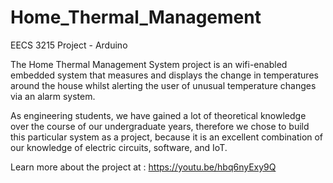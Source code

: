 # Home_Thermal_Management
EECS 3215 Project - Arduino

The Home Thermal Management System project is an wifi-enabled embedded system that measures and displays the change in temperatures around the house whilst alerting the user of unusual temperature changes via an alarm system. 

As engineering students, we have gained a lot of theoretical knowledge over the course of our undergraduate years, therefore we chose to build this particular system as a project, because it is an excellent combination of our knowledge of electric circuits, software, and IoT. 

Learn more about the project at : https://youtu.be/hbq6nyExy9Q
